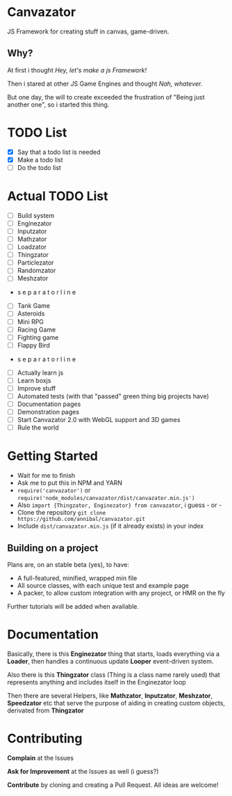 # Canvazator
JS Framework for creating stuff in canvas, game-driven.

## Why?
At first i thought *Hey, let's make a js Framework!*

Then i stared at other JS Game Engines and thought *Nah, whatever.*

But one day, the will to create exceeded the frustration of "Being just another one", so i started this thing.


# TODO List
* [x] Say that a todo list is needed
* [x] Make a todo list
* [ ] Do the todo list

# Actual TODO List
* [ ] Build system
* [ ] Enginezator
* [ ] Inputzator
* [ ] Mathzator
* [ ] Loadzator
* [ ] Thingzator
* [ ] Particlezator
* [ ] Randomzator
* [ ] Meshzator
* s e p a r a t o r l i n e
* [ ] Tank Game
* [ ] Asteroids
* [ ] Mini RPG
* [ ] Racing Game
* [ ] Fighting game
* [ ] Flappy Bird
* s e p a r a t o r l i n e
* [ ] Actually learn js
* [ ] Learn boxjs
* [ ] Improve stuff
* [ ] Automated tests (with that "passed" green thing big projects have)
* [ ] Documentation pages
* [ ] Demonstration pages
* [ ] Start Canvazator 2.0 with WebGL support and 3D games
* [ ] Rule the world

# Getting Started
* Wait for me to finish
* Ask me to put this in NPM and YARN
* `require('canvazator')` or `require('node_modules/canvazator/dist/canvazator.min.js')`
* Also `import {Thingzator, Enginezator} from canvazator`, i guess
\- or -
* Clone the repository `git clone https://github.com/annibal/canvazator.git`
* Include `dist/canvazator.min.js` (if it already exists) in your index
## Building on a project
Plans are, on an stable beta (yes), to have:
* A full-featured, minified, wrapped min file
* All source classes, with each unique test and example page
* A packer, to allow custom integration with any project, or HMR on the fly

Further tutorials will be added when available.

# Documentation
Basically, there is this **Enginezator** thing that starts, loads everything via a **Loader**, then handles a continuous update **Looper** event-driven system.

Also there is this **Thingzator** class (Thing is a class name rarely used) that represents anything and includes itself in the Enginezator loop

Then there are several Helpers, like **Mathzator**, **Inputzator**, **Meshzator**, **Speedzator** etc that serve the purpose of aiding in creating custom objects, derivated from **Thingzator**

# Contributing
**Complain** at the Issues

**Ask for Improvement** at the Issues as well (i guess?)

**Contribute** by cloning and creating a Pull Request. All ideas are welcome!
